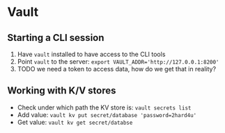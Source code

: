 # Vault

## Starting a CLI session

1. Have `vault` installed to have access to the CLI tools
2. Point `vault` to the server: `export VAULT_ADDR='http://127.0.0.1:8200'`
3. TODO we need a token to access data, how do we get that in reality?

## Working with K/V stores

* Check under which path the KV store is: `vault secrets list`
* Add value: `vault kv put secret/database 'password=2hard4u'`
* Get value: `vault kv get secret/databse`
